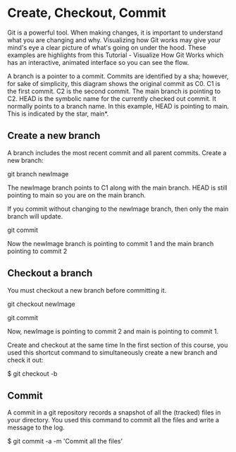 # Create, Checkout, Commit

Git is a powerful tool.  When making changes, it is important to understand what you are changing and why.  Visualizing how Git works may give your mind's eye a clear picture of what's going on under the hood.  These examples are highlights from this Tutorial - Visualize How Git Works which has an interactive, animated interface so you can see the flow.  

A branch is a pointer to a commit.  Commits are identified by a sha; however, for sake of simplicity, this diagram shows the original commit as C0.  C1 is the first commit.  C2 is the second commit.  The main branch is pointing to C2.  HEAD is the symbolic name for the currently checked out commit.  It normally points to a branch name.  In this example, HEAD is pointing to main.  This is indicated by the star, main*.  

## Create a new branch

A branch includes the most recent commit and all parent commits.  Create a new branch:

git branch newImage

The newImage branch points to C1 along with the main branch.  HEAD is still pointing to main so you are on the main branch.


If you commit without changing to the newImage branch, then only the main branch will update.  

git commit

Now the newImage branch is pointing to commit 1 and the main branch pointing to commit 2

## Checkout a branch
You must checkout a new branch before committing it.

git checkout newImage

git commit

Now, newImage is pointing to commit 2 and main is pointing to commit 1.

Create and checkout at the same time
In the first section of this course, you used this shortcut command to simultaneously create a new branch and check it out:

$ git checkout -b <branch name>

## Commit
A commit in a git repository records a snapshot of all the (tracked) files in your directory.  You used this command to commit all the files and write a message to the log.

$ git commit -a -m 'Commit all the files'

